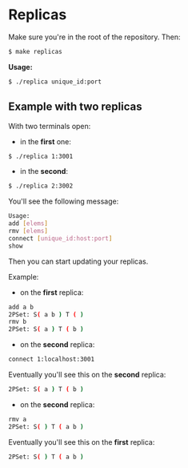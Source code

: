 # Replicas

Make sure you're in the root of the repository. Then:

```bash
$ make replicas
```

__Usage:__ 
```bash
$ ./replica unique_id:port
```

## Example with two replicas

With two terminals open:

- in the __first__ one:

```bash
$ ./replica 1:3001
```

- in the __second__:

```bash
$ ./replica 2:3002
```

You'll see the following message:
```bash
Usage:
add [elems]
rmv [elems]
connect [unique_id:host:port]
show
```

Then you can start updating your replicas.

Example:

- on the __first__ replica:

```bash
add a b
2PSet: S( a b ) T ( )
rmv b
2PSet: S( a ) T ( b )
```

- on the __second__ replica:

```bash
connect 1:localhost:3001
```

Eventually you'll see this on the __second__ replica:
```bash
2PSet: S( a ) T ( b )
```

- on the __second__ replica:
```bash
rmv a
2PSet: S( ) T ( a b )
```

Eventually you'll see this on the __first__ replica:
```bash
2PSet: S( ) T ( a b )
```

